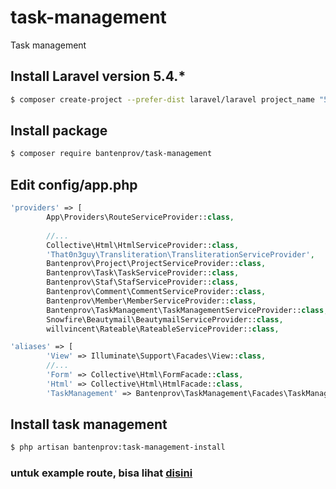 # task-management
Task management

## Install Laravel version 5.4.*

```bash
$ composer create-project --prefer-dist laravel/laravel project_name "5.4.*"
```

## Install package

```bash
$ composer require bantenprov/task-management
```

## Edit config/app.php

```php
'providers' => [
        App\Providers\RouteServiceProvider::class,
        
        //...
        Collective\Html\HtmlServiceProvider::class,
        'That0n3guy\Transliteration\TransliterationServiceProvider',
        Bantenprov\Project\ProjectServiceProvider::class,
        Bantenprov\Task\TaskServiceProvider::class,
        Bantenprov\Staf\StafServiceProvider::class,
        Bantenprov\Comment\CommentServiceProvider::class,
        Bantenprov\Member\MemberServiceProvider::class,
        Bantenprov\TaskManagement\TaskManagementServiceProvider::class,
        Snowfire\Beautymail\BeautymailServiceProvider::class,
        willvincent\Rateable\RateableServiceProvider::class,
```

```php
'aliases' => [
        'View' => Illuminate\Support\Facades\View::class,
        //...
        'Form' => Collective\Html\FormFacade::class,
        'Html' => Collective\Html\HtmlFacade::class,        
        'TaskManagement' => Bantenprov\TaskManagement\Facades\TaskManagement::class,
```

## Install task management

```bash
$ php artisan bantenprov:task-management-install
```

### untuk example route, bisa lihat [disini](https://github.com/bantenprov/task-management/blob/master/exmple-route.md)
